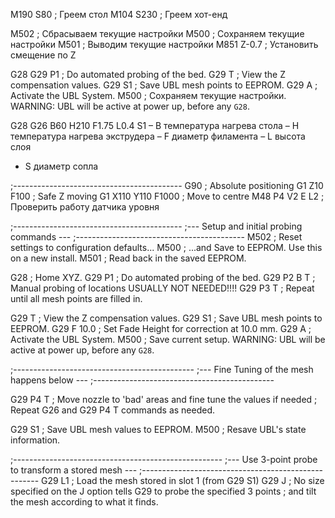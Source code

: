 M190 S80        ; Греем стол
M104 S230       ; Греем хот-енд

M502            ; Сбрасываем текущие настройки
M500            ; Сохраняем текущие настройки
M501            ; Выводим текущие настройки
M851 Z-0.7      ; Установить смещение по Z

G28
G29 P1          ; Do automated probing of the bed.
G29 T           ; View the Z compensation values.
G29 S1          ; Save UBL mesh points to EEPROM.
G29 A           ; Activate the UBL System.
M500            ; Сохраняем текущие настройки. WARNING: UBL will be active at power up, before any `G28`.

G28 
G26 B60 H210 F1.75 L0.4 S1 
 – B температура нагрева стола
 – H температура нагрева экструдера
 – F диаметр филамента
 – L высота слоя 
 - S диаметр сопла

;------------------------------------------
G90                 ; Absolute positioning
G1 Z10 F100         ; Safe Z moving
G1 X110 Y110 F1000  ; Move to centre
M48 P4 V2 E L2      ; Проверить работу датчика уровня


;------------------------------------------
;--- Setup and initial probing commands ---
;------------------------------------------
M502            ; Reset settings to configuration defaults...
M500            ; ...and Save to EEPROM. Use this on a new install.
M501            ; Read back in the saved EEPROM.  

G28             ; Home XYZ.
G29 P1          ; Do automated probing of the bed.
G29 P2 B T      ; Manual probing of locations USUALLY NOT NEEDED!!!!
G29 P3 T        ; Repeat until all mesh points are filled in.

G29 T           ; View the Z compensation values.
G29 S1          ; Save UBL mesh points to EEPROM.
G29 F 10.0      ; Set Fade Height for correction at 10.0 mm.
G29 A           ; Activate the UBL System.
M500            ; Save current setup. WARNING: UBL will be active at power up, before any `G28`.

;---------------------------------------------
;--- Fine Tuning of the mesh happens below ---
;---------------------------------------------
                
G29 P4 T        ; Move nozzle to 'bad' areas and fine tune the values if needed
                ; Repeat G26 and G29 P4 T  commands as needed.

G29 S1          ; Save UBL mesh values to EEPROM.
M500            ; Resave UBL's state information.

;----------------------------------------------------
;--- Use 3-point probe to transform a stored mesh ---
;----------------------------------------------------
G29 L1          ; Load the mesh stored in slot 1 (from G29 S1)
G29 J           ; No size specified on the J option tells G29 to probe the specified 3 points
                ; and tilt the mesh according to what it finds.


